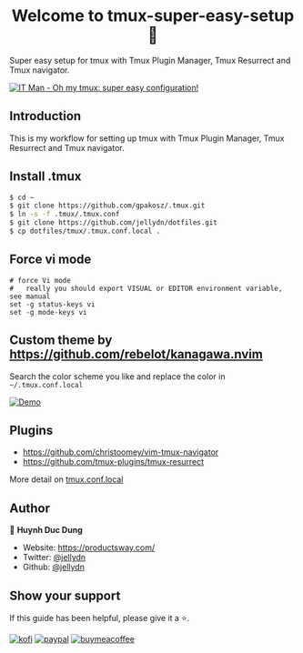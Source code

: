 <h1 align="center">Welcome to tmux-super-easy-setup 👋</h1>

<p>
  Super easy setup for tmux with Tmux Plugin Manager, Tmux Resurrect and Tmux navigator.
</p>

[![IT Man - Oh my tmux: super easy configuration!](https://i.ytimg.com/vi/vrzkCz8Vl-4/hqdefault.jpg)](https://www.youtube.com/watch?v=vrzkCz8Vl-4)

## Introduction

This is my workflow for setting up tmux with Tmux Plugin Manager, Tmux Resurrect and Tmux navigator.

## Install .tmux

```sh
$ cd ~
$ git clone https://github.com/gpakosz/.tmux.git
$ ln -s -f .tmux/.tmux.conf
$ git clone https://github.com/jellydn/dotfiles.git
$ cp dotfiles/tmux/.tmux.conf.local .
```

## Force vi mode

```
# force Vi mode
#   really you should export VISUAL or EDITOR environment variable, see manual
set -g status-keys vi
set -g mode-keys vi
```

## Custom theme by https://github.com/rebelot/kanagawa.nvim

Search the color scheme you like and replace the color in `~/.tmux.conf.local`

[![Demo](https://i.gyazo.com/445e9608bd7808912e0279f4cb67bacf.png)](https://gyazo.com/445e9608bd7808912e0279f4cb67bacf)

## Plugins

- https://github.com/christoomey/vim-tmux-navigator
- https://github.com/tmux-plugins/tmux-resurrect

More detail on [tmux.conf.local](../.tmux.conf.local)

## Author

👤 **Huynh Duc Dung**

- Website: https://productsway.com/
- Twitter: [@jellydn](https://twitter.com/jellydn)
- Github: [@jellydn](https://github.com/jellydn)

## Show your support

If this guide has been helpful, please give it a ⭐️.

[![kofi](https://img.shields.io/badge/Ko--fi-F16061?style=for-the-badge&logo=ko-fi&logoColor=white)](https://ko-fi.com/dunghd)
[![paypal](https://img.shields.io/badge/PayPal-00457C?style=for-the-badge&logo=paypal&logoColor=white)](https://paypal.me/dunghd)
[![buymeacoffee](https://img.shields.io/badge/Buy_Me_A_Coffee-FFDD00?style=for-the-badge&logo=buy-me-a-coffee&logoColor=black)](https://www.buymeacoffee.com/dunghd)
